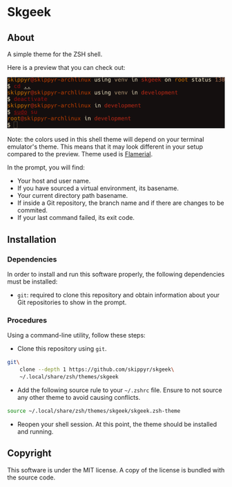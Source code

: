 # Skgeek

## About

A simple theme for the ZSH shell.

Here is a preview that you can check out:

![](preview.png)

Note: the colors used in this shell theme will depend on your terminal emulator's theme. This means that it may look different in your setup compared to the preview. Theme used is [Flamerial](https://github.com/skippyr/flamerial).

In the prompt, you will find:

- Your host and user name.
- If you have sourced a virtual environment, its basename.
- Your current directory path basename.
- If inside a Git repository, the branch name and if there are changes to be commited.
- If your last command failed, its exit code.

## Installation

### Dependencies

In order to install and run this software properly, the following dependencies must be installed:

- `git`: required to clone this repository and obtain information about your Git repositories to show in the prompt.

### Procedures

Using a command-line utility, follow these steps:

- Clone this repository using `git`.

```bash
git\
    clone --depth 1 https://github.com/skippyr/skgeek\
    ~/.local/share/zsh/themes/skgeek
```

- Add the following source rule to your `~/.zshrc` file. Ensure to not source any other theme to avoid causing conflicts.

```bash
source ~/.local/share/zsh/themes/skgeek/skgeek.zsh-theme
```

- Reopen your shell session. At this point, the theme should be installed and running.

## Copyright

This software is under the MIT license. A copy of the license is bundled with the source code.
